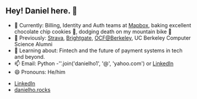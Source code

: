 ## Hey! Daniel here. 🤙	

- 🔭 Currently: Billing, Identity and Auth teams at [Mapbox](https://www.mapbox.com/), baking excellent chocolate chip cookies 🍪, dodging death on my mountain bike 🚵 
- 📖 Previously: [Strava](https://www.strava.com/athletes/7464907), [Brightgate](https://brightgate.com), [OCF@Berkeley](https://ocf.io), UC Berkeley Computer Science Alumni
- 🌱 Learning about: Fintech and the future of payment systems in tech and beyond.  
- 📫 Email: Python -''.join('danielho1', '@', 'yahoo.com') or [LinkedIn](https://www.linkedin.com/in/danielho-/) 
- 😄 Pronouns: He/him

* [LinkedIn](https://www.linkedin.com/in/danielho-/) 
* [danielho.rocks](https://danielho.rocks)

